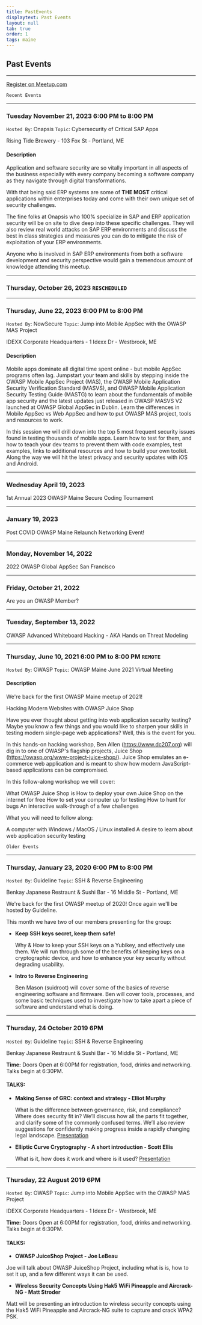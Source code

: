 ```yaml
---
title: PastEvents
displaytext: Past Events
layout: null
tab: true
order: 1
tags: maine
---
```


## Past Events

---
[Register on Meetup.com](https://www.meetup.com/OWASP-Maine/)
```
Recent Events
```

---
### Tuesday November 21, 2023 6:00 PM to 8:00 PM
`Hosted By`: Onapsis
`Topic`: Cybersecurity of Critical SAP Apps

Rising Tide Brewery - 
103 Fox St -
Portland, ME


#### Description
Application and software security are so vitally important in all aspects of the business especially with every company becoming a software company as they navigate through digital transformations.

With that being said ERP systems are some of **THE MOST** critical applications within enterprises today and come with their own unique set of security challenges.

The fine folks at Onapsis who 100% specialize in SAP and ERP application security will be on site to dive deep into these specific challenges. They will also review real world attacks on SAP ERP environments and discuss the best in class strategies and measures you can do to mitigate the risk of exploitation of your ERP environments.

Anyone who is involved in SAP ERP environments from both a software development and security perspective would gain a tremendous amount of knowledge attending this meetup.

---
### Thursday, October 26, 2023 `RESCHEDULED`
---
### Thursday, June 22, 2023 6:00 PM to 8:00 PM 
`Hosted By`: NowSecure
`Topic`: Jump into Mobile AppSec with the OWASP MAS Project

IDEXX Corporate Headquarters - 
1 Idexx Dr -
Westbrook, ME

#### Description

Mobile apps dominate all digital time spent online - but mobile AppSec programs often lag. Jumpstart your team and skills by stepping inside the OWASP Mobile AppSec Project (MAS), the OWASP Mobile Application Security Verification Standard (MASVS), and OWASP Mobile Application Security Testing Guide (MASTG) to learn about the fundamentals of mobile app security and the latest updates just released in OWASP MASVS V2 launched at OWASP Global AppSec in Dublin. Learn the differences in Mobile AppSec vs Web AppSec and how to put OWASP MAS project, tools and resources to work.

In this session we will drill down into the top 5 most frequent security issues found in testing thousands of mobile apps. Learn how to test for them, and how to teach your dev teams to prevent them with code examples, test examples, links to additional resources and how to build your own toolkit. Along the way we will hit the latest privacy and security updates with iOS and Android. 

---
### Wednesday April 19, 2023
1st Annual 2023 OWASP Maine Secure Coding Tournament

---
### January 19, 2023
Post COVID OWASP Maine Relaunch Networking Event!

---
### Monday, November 14, 2022
2022 OWASP Global AppSec San Francisco

---
### Friday, October 21, 2022

Are you an OWASP Member?

---
### Tuesday, September 13, 2022

OWASP Advanced Whiteboard Hacking - AKA Hands on Threat Modeling

---
### Thursday, June 10, 2021 6:00 PM to 8:00 PM `REMOTE`
`Hosted By`: OWASP
`Topic`: OWASP Maine June 2021 Virtual Meeting

#### Description

We're back for the first OWASP Maine meetup of 2021!

Hacking Modern Websites with OWASP Juice Shop

Have you ever thought about getting into web application security testing? Maybe you know a few things and you would like to sharpen your skills in testing modern single-page web applications? Well, this is the event for you.

In this hands-on hacking workshop, Ben Allen (https://www.dc207.org) will dig in to one of OWASP's flagship projects, Juice Shop (https://owasp.org/www-project-juice-shop/). Juice Shop emulates an e-commerce web application and is meant to show how modern JavaScript-based applications can be compromised.

In this follow-along workshop we will cover:

What OWASP Juice Shop is
How to deploy your own Juice Shop on the internet for free
How to set your computer up for testing
How to hunt for bugs
An interactive walk-through of a few challenges

What you will need to follow along:

A computer with Windows / MacOS / Linux installed
A desire to learn about web application security testing

```
Older Events
```
---
### Thursday, January 23, 2020 6:00 PM to 8:00 PM
`Hosted By`: Guideline
`Topic`: SSH & Reverse Engineering

Benkay Japanese Restraunt & Sushi Bar - 
16 Middle St  -
Portland, ME

We're back for the first OWASP meetup of 2020! Once again we'll be hosted by Guideline.

This month we have two of our members presenting for the group:

-   **Keep SSH keys secret, keep them safe!**

    Why & How to keep your SSH keys on a Yubikey, and effectively use them. We will run through some of the benefits of keeping keys on a cryptographic device, and how to enhance your key security without degrading usability.

-   **Intro to Reverse Engineering**

    Ben Mason (suidroot) will cover some of the basics of reverse engineering software and firmware. Ben will cover tools, processes, and some basic techniques used to investigate how to take apart a piece of software and understand what is doing.

---
### Thursday, 24 October 2019 6PM

`Hosted By`: Guideline
`Topic`: SSH & Reverse Engineering

Benkay Japanese Restraunt & Sushi Bar - 
16 Middle St  -
Portland, ME

**Time:** Doors Open at 6:00PM for registration, food, drinks and networking. Talks begin at 6:30PM.

#### TALKS:
-   **Making Sense of GRC: context and strategy - Elliot Murphy**

    What is the difference between governance, risk, and compliance? Where does security fit in? We’ll discuss how all the parts fit together, and clarify some of the commonly confused terms. We’ll also review suggestions for confidently making progress inside a rapidly changing legal landscape.  [Presentation](https://talks.kindlyops.com/whatisgrc/presentation.html#1)

-   **Elliptic Curve Cryptography - A short introduction - Scott Ellis**

    What is it, how does it work and where is it used?  [Presentation](https://jumpnowtek.com/downloads/presentations/Elliptic_Curve_Cryptography.pdf)

---
### Thursday, 22 August 2019 6PM

`Hosted By`: OWASP
`Topic`: Jump into Mobile AppSec with the OWASP MAS Project

IDEXX Corporate Headquarters - 
1 Idexx Dr -
Westbrook, ME

**Time:** Doors Open at 6:00PM for registration, food, drinks and networking. Talks begin at 6:30PM.

#### TALKS:
-   **OWASP JuiceShop Project - Joe LeBeau**

Joe will talk about OWASP JuiceShop Project, including what is is, how to set it up, and a few different ways it can be used.

-   **Wireless Security Concepts Using Hak5 WiFi Pineapple and Aircrack-NG - Matt Stroder**

Matt will be presenting an introduction to wireless security concepts using the Hak5 WiFi Pineapple and Aircrack-NG suite to capture and crack WPA2 PSK.

